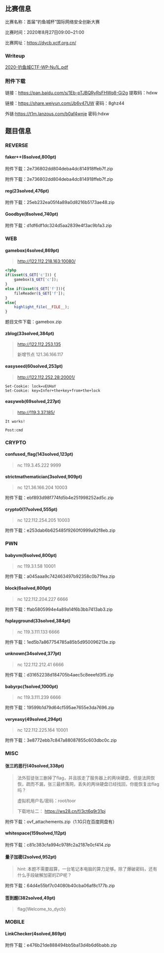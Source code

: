 ## 比赛信息

比赛名称：首届“钓鱼城杯”国际网络安全创新大赛

比赛时间：2020年8月27日09:00~21:00

比赛网址：https://dycb.xctf.org.cn/



### Writeup

[2020-钓鱼城CTF-WP-Nu1L.pdf](../writeup/2020-钓鱼城CTF-WP-Nu1L.pdf)



### 附件下载

链接：https://pan.baidu.com/s/1Eb-pTJBQRyRsFHWq8-Gi2g 提取码：hdxw

链接：https://share.weiyun.com/Jb6v47UW 密码：8ghz44

外链:https://t1m.lanzous.com/b0af4wnje 密码:hdxw



## 题目信息

### REVERSE

#### faker++(6solved,800pt)

附件下载：2e736802dd804deba4dc814918ffeb7f.zip

附件下载：2e736802dd804deba4dc814918ffeb7f.zip



#### reg(23solved,476pt)

附件下载：25eb232ea05f4a89a0d8216b5173ae48.zip



#### Goodbye(8solved,740pt)

附件下载：d1df6df1dc324d5aa2839e4f3ac9b1a3.zip



### WEB

#### gamebox(4solved,869pt)

> http://122.112.218.163:10080/

```php
<?php
if(isset($_GET['c'])) {
    gamebox($_GET['c']);
}
else if(isset($_GET['f'])){
    fileReader($_GET['f']);
}
else{
    highlight_file(__FILE__);
}
```

题目文件下载：gamebox.zip



#### zblog(33solved,384pt)

> http://122.112.253.135
>
> 新增节点 121.36.166.117



#### easyseed(60solved,253pt)

> http://122.112.252.28:20001/

```
Set-Cookie: lock=vEUHaY
Set-Cookie: key=Infer+the+key+from+the+lock
```



#### easyweb(69solved,227pt)

> http://119.3.37.185/

```
It works!

Post:cmd
```



### CRYPTO

#### confused_flag(143solved,123pt)

> nc 119.3.45.222 9999



#### strictmathematician(3solved,909pt)

> nc 121.36.166.204 10003

附件下载：ebf893d98f774fd5b4e251998252ad5c.zip



#### crypto0(17solved,555pt)

> nc 122.112.254.205 10003

附件下载：e253dab6b625485f9260f0999a92f8eb.zip



### PWN

#### babyvm(6solved,800pt)

> nc 119.3.1.58 10001

附件下载：a045aaa9c742463497b92358c0b71fea.zip



#### block(6solved,800pt)

> nc 122.112.204.227 6666

附件下载：ffab5805994e4a89a14f6b3bb7413ab3.zip



#### fsplayground(33solved,384pt)

> nc 119.3.111.133 6666

附件下载：1ed5b7a867754785a85b5d950096213e.zip



#### unknown(34solved,377pt)

> nc 122.112.212.41 6666

附件下载：d31652238d184705b4aec5c8eeefd3f5.zip



#### babyrpc(1solved,1000pt)

> nc 119.3.111.239 6666

附件下载：19599b1d79d64cf595ae7655e3da7696.zip



#### veryeasy(49solved,294pt)

> nc 122.112.225.164 10001

附件下载：3e8772ebb7c847a88087855c603dbc0c.zip



### MISC

#### 张三的恶行(40solved,338pt)

> 法外狂徒张三删掉了flag，并且拔走了服务器上的两块硬盘，但是法网恢恢，疏而不漏，张三最终落网，丢失的两块硬盘已经找回，你能恢复出flag吗？
>
> 虚拟机用户名/密码：root/toor
>
> 下载地址二：
> https://ws28.cn/f/3ct6q9r31pj

附件下载：ovf_attachements.zip（1.1G只在百度网盘有）



#### whitespace(159solved,112pt)

附件下载：c81c383cfa994c978fc2a2187e0cf414.zip



#### 量子加密(2solved,952pt)

> hint: 本题不需要超算，一台笔记本电脑的算力足够。除了爆破密码，还有什么手段破解加密的ZIP呢？

附件下载：64d4e55bf7c04080b40cba06af8c177b.zip



#### 签到题(382solved,49pt)

> flag{Welcome_to_dycb}



### MOBILE

#### LinkChecker(4solved,869pt)

附件下载：e476b21de888494bb5ba13d4b6d6babb.zip